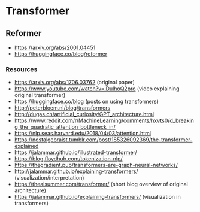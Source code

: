 # Transformer

## Reformer

- https://arxiv.org/abs/2001.04451
- https://huggingface.co/blog/reformer

### Resources

- https://arxiv.org/abs/1706.03762 (original paper)
- https://www.youtube.com/watch?v=iDulhoQ2pro (video explaining original transformer)
- https://huggingface.co/blog (posts on using transformers)
- http://peterbloem.nl/blog/transformers
- http://dugas.ch/artificial_curiosity/GPT_architecture.html
- https://www.reddit.com/r/MachineLearning/comments/hxvts0/d_breaking_the_quadratic_attention_bottleneck_in/
- https://nlp.seas.harvard.edu/2018/04/03/attention.html
- https://nostalgebraist.tumblr.com/post/185326092369/the-transformer-explained
- https://jalammar.github.io/illustrated-transformer/
- https://blog.floydhub.com/tokenization-nlp/
- https://thegradient.pub/transformers-are-graph-neural-networks/
- http://jalammar.github.io/explaining-transformers/ (visualization/interpretation)
- https://theaisummer.com/transformer/ (short blog overview of original architecture)
- https://jalammar.github.io/explaining-transformers/ (visualization in transformers)
